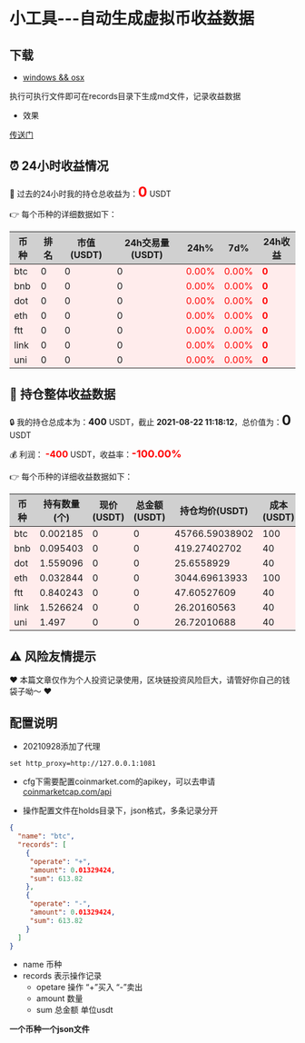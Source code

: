 # 小工具---自动生成虚拟币收益数据
## 下载
- [windows && osx](https://github.com/K1ngram4/CoinRecord/releases/download/v2.0/coinrecord_v1.2_template_modify.zip)

执行可执行文件即可在records目录下生成md文件，记录收益数据

- 效果

[传送门](http://kingram.top/posts/coin/20210821202426/)

## ⏰ 24小时收益情况
📌 过去的24小时我的持仓总收益为：<font color=#FF0000 size=5 >**0**</font> USDT

👉 每个币种的详细数据如下：
<table>
    <thead><tr bgcolor="#d0d0d0" ><th>币种</th><th>排名</th><th>市值(USDT)</th><th>24h交易量(USDT)</th><th>24h%</th><th>7d%</th><th>24h收益</th></tr></thead>
    <tbody>
    <tr>
        <td bgcolor=#FFECEC>btc</td>
        <td bgcolor=#FFECEC>0</td>
        <td bgcolor=#FFECEC>0</td>
        <td bgcolor=#FFECEC>0</td>
        <td bgcolor=#FFECEC><font color=#FF0000>0.00%</font></td>
        <td bgcolor=#FFECEC><font color=#FF0000>0.00%</font></td>
        <td bgcolor=#FFECEC><font color=#FF0000 size=3 ><strong>0</strong></font></td>
    </tr>
    <tr>
        <td bgcolor=#FFECEC>bnb</td>
        <td bgcolor=#FFECEC>0</td>
        <td bgcolor=#FFECEC>0</td>
        <td bgcolor=#FFECEC>0</td>
        <td bgcolor=#FFECEC><font color=#FF0000>0.00%</font></td>
        <td bgcolor=#FFECEC><font color=#FF0000>0.00%</font></td>
        <td bgcolor=#FFECEC><font color=#FF0000 size=3 ><strong>0</strong></font></td>
    </tr>
    <tr>
        <td bgcolor=#FFECEC>dot</td>
        <td bgcolor=#FFECEC>0</td>
        <td bgcolor=#FFECEC>0</td>
        <td bgcolor=#FFECEC>0</td>
        <td bgcolor=#FFECEC><font color=#FF0000>0.00%</font></td>
        <td bgcolor=#FFECEC><font color=#FF0000>0.00%</font></td>
        <td bgcolor=#FFECEC><font color=#FF0000 size=3 ><strong>0</strong></font></td>
    </tr>
    <tr>
        <td bgcolor=#FFECEC>eth</td>
        <td bgcolor=#FFECEC>0</td>
        <td bgcolor=#FFECEC>0</td>
        <td bgcolor=#FFECEC>0</td>
        <td bgcolor=#FFECEC><font color=#FF0000>0.00%</font></td>
        <td bgcolor=#FFECEC><font color=#FF0000>0.00%</font></td>
        <td bgcolor=#FFECEC><font color=#FF0000 size=3 ><strong>0</strong></font></td>
    </tr>
    <tr>
        <td bgcolor=#FFECEC>ftt</td>
        <td bgcolor=#FFECEC>0</td>
        <td bgcolor=#FFECEC>0</td>
        <td bgcolor=#FFECEC>0</td>
        <td bgcolor=#FFECEC><font color=#FF0000>0.00%</font></td>
        <td bgcolor=#FFECEC><font color=#FF0000>0.00%</font></td>
        <td bgcolor=#FFECEC><font color=#FF0000 size=3 ><strong>0</strong></font></td>
    </tr>
    <tr>
        <td bgcolor=#FFECEC>link</td>
        <td bgcolor=#FFECEC>0</td>
        <td bgcolor=#FFECEC>0</td>
        <td bgcolor=#FFECEC>0</td>
        <td bgcolor=#FFECEC><font color=#FF0000>0.00%</font></td>
        <td bgcolor=#FFECEC><font color=#FF0000>0.00%</font></td>
        <td bgcolor=#FFECEC><font color=#FF0000 size=3 ><strong>0</strong></font></td>
    </tr>
    <tr>
        <td bgcolor=#FFECEC>uni</td>
        <td bgcolor=#FFECEC>0</td>
        <td bgcolor=#FFECEC>0</td>
        <td bgcolor=#FFECEC>0</td>
        <td bgcolor=#FFECEC><font color=#FF0000>0.00%</font></td>
        <td bgcolor=#FFECEC><font color=#FF0000>0.00%</font></td>
        <td bgcolor=#FFECEC><font color=#FF0000 size=3 ><strong>0</strong></font></td>
    </tr>
    </tbody>
</table>

## 🎯 持仓整体收益数据

🔒 我的持仓总成本为：<font size=3 >**400**</font> USDT，截止 **2021-08-22 11:18:12**，总价值为：<font  size=5 >**0**</font> USDT

💰 利润： <font color=#FF0000 size=3 >**-400**</font> USDT，收益率：<font color=#FF0000 size=4 >**-100.00%**</font>

👉 每个币种的详细收益数据如下：

<table>
    <thead><tr bgcolor="#d0d0d0" ><th>币种</th><th>持有数量(个)</th><th>现价(USDT)</th><th>总金额(USDT)</th><th>持仓均价(USDT)</th><th>成本(USDT)</th><th>利润(USDT)</th><th>收益率</th></tr></thead>
    <tbody>
    <tr>
        <td bgcolor=#FFECEC>btc</td>
        <td bgcolor=#FFECEC>0.002185</td>
        <td bgcolor=#FFECEC>0</td>
        <td bgcolor=#FFECEC>0</td>
        <td bgcolor=#FFECEC>45766.59038902</td>
        <td bgcolor=#FFECEC>100</td>
        <td bgcolor=#FFECEC>-100</td>
        <td bgcolor=#FFECEC><font color=#FF0000 size=3 ><strong>-100.00%</strong></font></td>
    </tr>
    <tr>
        <td bgcolor=#FFECEC>bnb</td>
        <td bgcolor=#FFECEC>0.095403</td>
        <td bgcolor=#FFECEC>0</td>
        <td bgcolor=#FFECEC>0</td>
        <td bgcolor=#FFECEC>419.27402702</td>
        <td bgcolor=#FFECEC>40</td>
        <td bgcolor=#FFECEC>-40</td>
        <td bgcolor=#FFECEC><font color=#FF0000 size=3 ><strong>-100.00%</strong></font></td>
    </tr>
    <tr>
        <td bgcolor=#FFECEC>dot</td>
        <td bgcolor=#FFECEC>1.559096</td>
        <td bgcolor=#FFECEC>0</td>
        <td bgcolor=#FFECEC>0</td>
        <td bgcolor=#FFECEC>25.6558929</td>
        <td bgcolor=#FFECEC>40</td>
        <td bgcolor=#FFECEC>-40</td>
        <td bgcolor=#FFECEC><font color=#FF0000 size=3 ><strong>-100.00%</strong></font></td>
    </tr>
    <tr>
        <td bgcolor=#FFECEC>eth</td>
        <td bgcolor=#FFECEC>0.032844</td>
        <td bgcolor=#FFECEC>0</td>
        <td bgcolor=#FFECEC>0</td>
        <td bgcolor=#FFECEC>3044.69613933</td>
        <td bgcolor=#FFECEC>100</td>
        <td bgcolor=#FFECEC>-100</td>
        <td bgcolor=#FFECEC><font color=#FF0000 size=3 ><strong>-100.00%</strong></font></td>
    </tr>
    <tr>
        <td bgcolor=#FFECEC>ftt</td>
        <td bgcolor=#FFECEC>0.840243</td>
        <td bgcolor=#FFECEC>0</td>
        <td bgcolor=#FFECEC>0</td>
        <td bgcolor=#FFECEC>47.60527609</td>
        <td bgcolor=#FFECEC>40</td>
        <td bgcolor=#FFECEC>-40</td>
        <td bgcolor=#FFECEC><font color=#FF0000 size=3 ><strong>-100.00%</strong></font></td>
    </tr>
    <tr>
        <td bgcolor=#FFECEC>link</td>
        <td bgcolor=#FFECEC>1.526624</td>
        <td bgcolor=#FFECEC>0</td>
        <td bgcolor=#FFECEC>0</td>
        <td bgcolor=#FFECEC>26.20160563</td>
        <td bgcolor=#FFECEC>40</td>
        <td bgcolor=#FFECEC>-40</td>
        <td bgcolor=#FFECEC><font color=#FF0000 size=3 ><strong>-100.00%</strong></font></td>
    </tr>
    <tr>
        <td bgcolor=#FFECEC>uni</td>
        <td bgcolor=#FFECEC>1.497</td>
        <td bgcolor=#FFECEC>0</td>
        <td bgcolor=#FFECEC>0</td>
        <td bgcolor=#FFECEC>26.72010688</td>
        <td bgcolor=#FFECEC>40</td>
        <td bgcolor=#FFECEC>-40</td>
        <td bgcolor=#FFECEC><font color=#FF0000 size=3 ><strong>-100.00%</strong></font></td>
    </tr>
    </tbody>
</table>

## ⚠️ 风险友情提示
❤️ 本篇文章仅作为个人投资记录使用，区块链投资风险巨大，请管好你自己的钱袋子呦～ ❤️


## 配置说明
- 20210928添加了代理
```shell
set http_proxy=http://127.0.0.1:1081
```

- cfg下需要配置coinmarket.com的apikey，可以去申请[coinmarketcap.com/api](https://coinmarketcap.com/api/)

- 操作配置文件在holds目录下，json格式，多条记录分开
```json
{
  "name": "btc",
  "records": [
    {
     "operate": "+",
     "amount": 0.01329424,
     "sum": 613.82
    },
    {
     "operate": "-",
     "amount": 0.01329424,
     "sum": 613.82
    }
  ]
}
```
- name 币种
- records 表示操作记录
  - opetare 操作 “+”买入   “-”卖出
  - amount 数量
  - sum 总金额 单位usdt

**一个币种一个json文件**